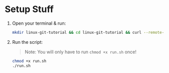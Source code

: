 # Setup Stuff
1. Open your terminal & run:
    ```bash
    mkdir linux-git-tutorial && cd linux-git-tutorial && curl --remote-name-all https://raw.githubusercontent.com/Ashleyc417/si/main/cpsc131/week3/day1/linux-git-tutorial/{run.sh} ``

2.  Run the script:
    > Note: You will only have to run `chmod +x run.sh` once!
    ```bash
    chmod +x run.sh
    ./run.sh
    ```
